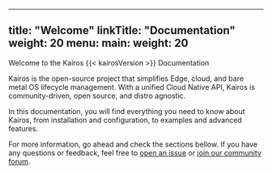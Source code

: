 
---
title: "Welcome"
linkTitle: "Documentation"
weight: 20
menu:
  main:
    weight: 20
---

Welcome to the Kairos {{< kairosVersion >}} Documentation

Kairos is the open-source project that simplifies Edge, cloud, and bare metal OS lifecycle management. With a unified Cloud Native API, Kairos is community-driven, open source, and distro agnostic.

In this documentation, you will find everything you need to know about Kairos, from installation and configuration, to examples and advanced features.

For more information, go ahead and check the sections bellow. If you have any questions or feedback, feel free to [open an issue](https://github.com/kairos-io/kairos/issues/new) or [join our community forum](https://github.com/kairos-io/kairos/discussions).
